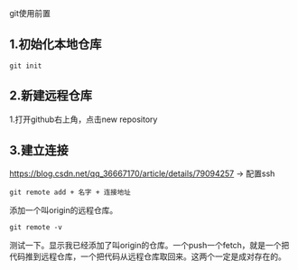 git使用前置



## 1.初始化本地仓库



```
git init
```



## 2.新建远程仓库



1.打开github右上角，点击new repository



## 3.建立连接

https://blog.csdn.net/qq_36667170/article/details/79094257  -> 配置ssh



```
git remote add + 名字 + 连接地址
```

添加一个叫origin的远程仓库。

```
git remote -v
```

测试一下。显示我已经添加了叫origin的仓库。一个push一个fetch，就是一个把代码推到远程仓库，一个把代码从远程仓库取回来。这两个一定是成对存在的。